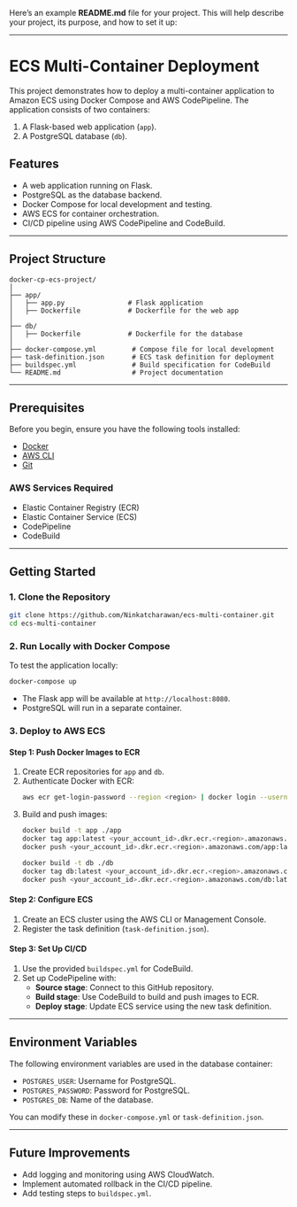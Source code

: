 Here’s an example **README.md** file for your project. This will help describe your project, its purpose, and how to set it up:

---

# **ECS Multi-Container Deployment**

This project demonstrates how to deploy a multi-container application to Amazon ECS using Docker Compose and AWS CodePipeline. The application consists of two containers:
1. A Flask-based web application (`app`).
2. A PostgreSQL database (`db`).

## **Features**
- A web application running on Flask.
- PostgreSQL as the database backend.
- Docker Compose for local development and testing.
- AWS ECS for container orchestration.
- CI/CD pipeline using AWS CodePipeline and CodeBuild.

---

## **Project Structure**
```plaintext
docker-cp-ecs-project/
│
├── app/
│   ├── app.py                # Flask application
│   ├── Dockerfile            # Dockerfile for the web app
│
├── db/
│   ├── Dockerfile            # Dockerfile for the database
│
├── docker-compose.yml         # Compose file for local development
├── task-definition.json       # ECS task definition for deployment
├── buildspec.yml              # Build specification for CodeBuild
└── README.md                  # Project documentation
```

---

## **Prerequisites**
Before you begin, ensure you have the following tools installed:
- [Docker](https://www.docker.com/)
- [AWS CLI](https://aws.amazon.com/cli/)
- [Git](https://git-scm.com/)

### AWS Services Required
- Elastic Container Registry (ECR)
- Elastic Container Service (ECS)
- CodePipeline
- CodeBuild

---

## **Getting Started**

### **1. Clone the Repository**
```bash
git clone https://github.com/Ninkatcharawan/ecs-multi-container.git
cd ecs-multi-container
```

### **2. Run Locally with Docker Compose**
To test the application locally:
```bash
docker-compose up
```
- The Flask app will be available at `http://localhost:8080`.
- PostgreSQL will run in a separate container.

### **3. Deploy to AWS ECS**
#### **Step 1: Push Docker Images to ECR**
1. Create ECR repositories for `app` and `db`.
2. Authenticate Docker with ECR:
   ```bash
   aws ecr get-login-password --region <region> | docker login --username AWS --password-stdin <your_account_id>.dkr.ecr.<region>.amazonaws.com
   ```
3. Build and push images:
   ```bash
   docker build -t app ./app
   docker tag app:latest <your_account_id>.dkr.ecr.<region>.amazonaws.com/app:latest
   docker push <your_account_id>.dkr.ecr.<region>.amazonaws.com/app:latest

   docker build -t db ./db
   docker tag db:latest <your_account_id>.dkr.ecr.<region>.amazonaws.com/db:latest
   docker push <your_account_id>.dkr.ecr.<region>.amazonaws.com/db:latest
   ```

#### **Step 2: Configure ECS**
1. Create an ECS cluster using the AWS CLI or Management Console.
2. Register the task definition (`task-definition.json`).

#### **Step 3: Set Up CI/CD**
1. Use the provided `buildspec.yml` for CodeBuild.
2. Set up CodePipeline with:
   - **Source stage**: Connect to this GitHub repository.
   - **Build stage**: Use CodeBuild to build and push images to ECR.
   - **Deploy stage**: Update ECS service using the new task definition.

---

## **Environment Variables**
The following environment variables are used in the database container:
- `POSTGRES_USER`: Username for PostgreSQL.
- `POSTGRES_PASSWORD`: Password for PostgreSQL.
- `POSTGRES_DB`: Name of the database.

You can modify these in `docker-compose.yml` or `task-definition.json`.

---

## **Future Improvements**
- Add logging and monitoring using AWS CloudWatch.
- Implement automated rollback in the CI/CD pipeline.
- Add testing steps to `buildspec.yml`.
